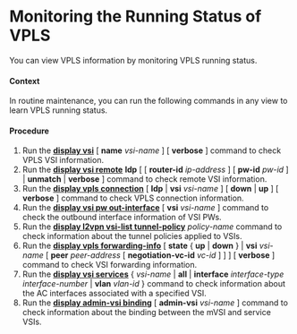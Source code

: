 Monitoring the Running Status of VPLS
=====================================

You can view VPLS information by monitoring VPLS running status.

#### Context

In routine maintenance, you can run the following commands in any view to learn VPLS running status.


#### Procedure

1. Run the [**display vsi**](cmdqueryname=display+vsi) [ **name** *vsi-name* ] [ **verbose** ] command to check VPLS VSI information.
2. Run the [**display vsi remote**](cmdqueryname=display+vsi+remote) **ldp** [ [ **router-id** *ip-address* ] [ **pw-id** *pw-id* ] | **unmatch** | **verbose** ] command to check remote VSI information.
3. Run the [**display vpls connection**](cmdqueryname=display+vpls+connection) [ **ldp** | **vsi** *vsi-name* ] [ **down** | **up** ] [ **verbose** ] command to check VPLS connection information.
4. Run the [**display vsi pw out-interface**](cmdqueryname=display+vsi+pw+out-interface) [ **vsi** *vsi-name* ] command to check the outbound interface information of VSI PWs.
5. Run the [**display l2vpn vsi-list tunnel-policy**](cmdqueryname=display+l2vpn+vsi-list+tunnel-policy) *policy-name* command to check information about the tunnel policies applied to VSIs.
6. Run the [**display vpls forwarding-info**](cmdqueryname=display+vpls+forwarding-info) [ **state** { **up** | **down** } | **vsi** *vsi-name* [ **peer** *peer-address* [ **negotiation-vc-id** *vc-id* ] ] ] [ **verbose** ] command to check VSI forwarding information.
7. Run the [**display vsi services**](cmdqueryname=display+vsi+services) { *vsi-name* | **all** | **interface** *interface-type* *interface-number* | **vlan** *vlan-id* } command to check information about the AC interfaces associated with a specified VSI.
8. Run the [**display admin-vsi binding**](cmdqueryname=display+admin-vsi+binding) [ **admin-vsi** *vsi-name* ] command to check information about the binding between the mVSI and service VSIs.